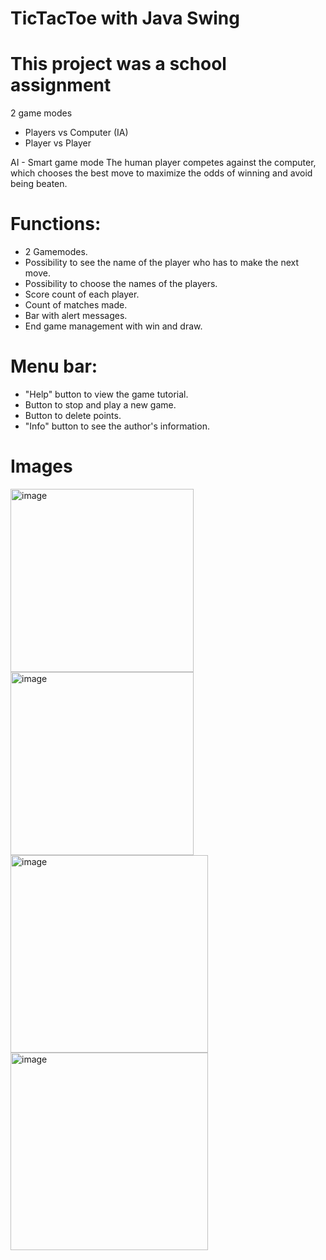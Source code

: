 # TicTacToe with Java Swing
# This project was a school assignment

2 game modes
- Players vs Computer (IA)
- Player vs Player

AI - Smart game mode
The human player competes against the computer, which chooses the best move to maximize the odds of winning and avoid being beaten.


# Functions: 
- 2 Gamemodes.
- Possibility to see the name of the player who has to make the next move.
- Possibility to choose the names of the players.
- Score count of each player.
- Count of matches made.
- Bar with alert messages.
- End game management with win and draw.

# Menu bar:
- "Help" button to view the game tutorial.
- Button to stop and play a new game.
- Button to delete points.
- "Info" button to see the author's information.

# Images
<img width="293" alt="image" src="https://user-images.githubusercontent.com/86069272/179061802-7695f9b8-7a0e-4c70-8afd-69d7488bb552.png"> <img width="293" alt="image" src="https://user-images.githubusercontent.com/86069272/179061842-24d8a6b7-3d0d-4c39-9c1f-35aab80a524a.png">
<img width="316" alt="image" src="https://user-images.githubusercontent.com/86069272/179062074-bc5b36cc-0f43-4a70-9b12-12d581218459.png">
<img width="316" alt="image" src="https://user-images.githubusercontent.com/86069272/179062035-00a6a111-2980-4ff2-81c4-b46a4b271973.png">
